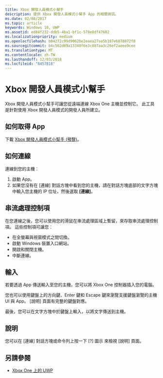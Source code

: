 ```yaml
---
title: Xbox 開發人員模式小幫手
description: 提供 Xbox 開發人員模式小幫手 App 的相關資訊。
ms.date: 02/08/2017
ms.topic: article
keywords: Windows 10, UWP
ms.assetid: ed84f232-ddb5-4ba1-bf1c-578e8df47602
ms.localizationpriority: medium
ms.openlocfilehash: b04272c99d9062be2eaea27aa5b107e6078872f8
ms.sourcegitcommit: b4c502d69a13340f6e3c887aa3c26ef2aeee9cee
ms.translationtype: MT
ms.contentlocale: zh-TW
ms.lasthandoff: 12/03/2018
ms.locfileid: "8457818"
---
```

# <a name="xbox-dev-mode-companion"></a>Xbox 開發人員模式小幫手

Xbox 開發人員模式小幫手可讓您從遠端連線 Xbox One 主機並控制它。 此工具是針對使用 Xbox 開發人員模式的開發人員所建立。

## <a name="how-to-get-the-app"></a>如何取得 App  
下載 [Xbox 開發人員模式小幫手 (預覽)](https://www.microsoft.com/store/p/xbox-dev-mode-companion/9nblggh519cp)。

## <a name="how-to-connect"></a>如何連線   
連線到您的主機︰

1. 啟動 App。   
2. 如果您沒有在 [連線] 對話方塊中看到您的主機，請在對話方塊底部的文字方塊中輸入您主機的 IP 位址，然後選取 **\[連線\]**。

## <a name="streaming-controls"></a>串流處理控制項
在您連線之後，您可以使用您的滑鼠在串流處理區域上暫留，來存取串流處理控制項。 這些控制項可讓您︰
* 在全螢幕與視窗模式之間切換。
* 啟動 Windows 裝置入口網站。
* 開啟和關閉主機。
* 中斷連線。

## <a name="input"></a>輸入
若要透過 App 傳送輸入至您的主機，您可以將 Xbox One 控制器插入您的電腦。   
    
您也可以使用鍵盤上的方向鍵、Enter 鍵和 Escape 鍵來瀏覽支援鍵盤瀏覽的主機 UI 與 App。 [說明] 頁面有完整的鍵盤對應。   
   
最後，您可以在文字方塊中於鍵盤上輸入，以將文字傳送到主機。   

## <a name="help"></a>說明
您可以在 [連線] 對話方塊或命令列上按一下 [?] 圖示 來檢視 [說明] 頁面。

## <a name="see-also"></a>另請參閱
- [Xbox One 上的 UWP](index.md)
